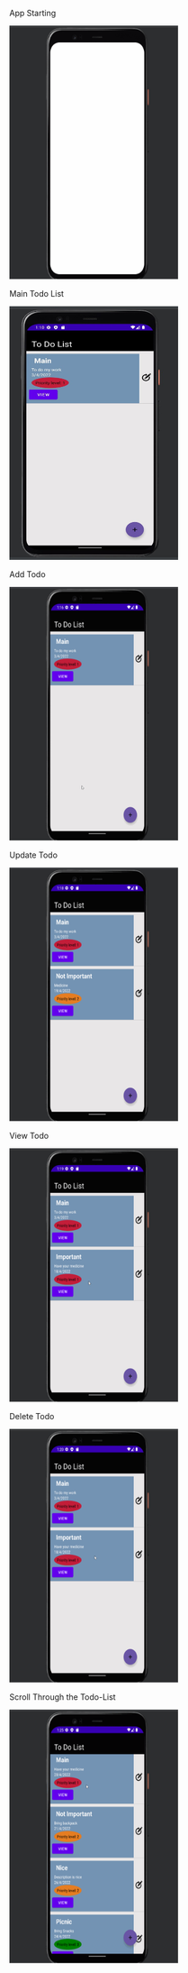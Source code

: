 App Starting 

<img src="/ScreenShot/List.gif" alt="list" width="300" height="450">

Main Todo List

<img src="/ScreenShot/Todo_list.jpg" alt="list" width="300" height="450">

Add Todo

<img src="/ScreenShot/Add_item.gif" alt="list" width="300" height="450">

Update Todo

<img src="/ScreenShot/Update_item.gif" alt="list" width="300" height="450">

View Todo

<img src="/ScreenShot/View_item.gif" alt="list" width="300" height="450">

Delete Todo

<img src="/ScreenShot/Delete_item.gif" alt="list" width="300" height="450">

Scroll Through the Todo-List

<img src="/ScreenShot/Scroll__item.gif" alt="list" width="300" height="450">


